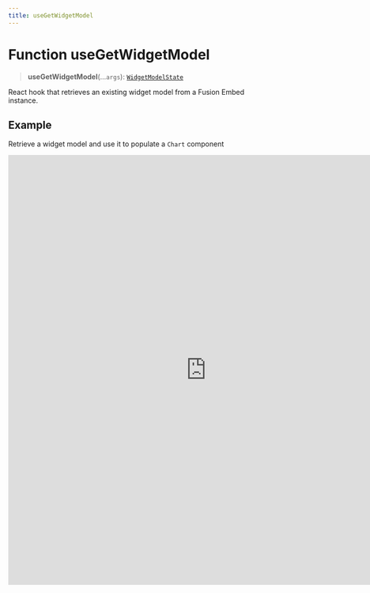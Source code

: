 ```yaml
---
title: useGetWidgetModel
---
```


# Function useGetWidgetModel <Badge type="fusionEmbed" text="Fusion Embed" />

> **useGetWidgetModel**(...`args`): [`WidgetModelState`](../type-aliases/type-alias.WidgetModelState.md)

React hook that retrieves an existing widget model from a Fusion Embed instance.

## Example

Retrieve a widget model and use it to populate a `Chart` component

<iframe
 src='https://csdk-playground.sisense.com/?example=fusion-assets%2Fuse-get-widget-model&mode=docs'
 width=800
 height=870
 style='border:none;'
/>

Additional `useGetWidgetModel` examples:

- [Modify Chart Type](https://csdk-playground.sisense.com/?example=fusion-assets%2Fuse-get-widget-model-change-chart-type)

## Parameters

| Parameter | Type |
| :------ | :------ |
| ...`args` | [[`GetWidgetModelParams`](../interfaces/interface.GetWidgetModelParams.md)] |

## Returns

[`WidgetModelState`](../type-aliases/type-alias.WidgetModelState.md)

Widget load state that contains the status of the execution, the result widget model, or the error if one has occurred
